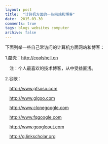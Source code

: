 ```yaml
---
layout: post
title:  "计算机方面的一些网站和博客"
date:  2015-03-30
comments: true
tags: blogs websites computer 
archive: false
---
```


下面列举一些自己常访问的计算机方面网站和博客：

1.酷壳：<a href="http://coolshell.cn" target="_blank">http:&#47;&#47;coolshell.cn</a>

&ensp;&ensp;注：个人最喜欢的技术博客，从中受益匪浅。

2.谷歌：

&ensp;&ensp;<a href="http://www.gfsoso.com" target="_blank">http:&#47;&#47;&#119;ww.gfsoso.com</a>
 
&ensp;&ensp;<a href="http://www.glgoo.com" target="_blank">http:&#47;&#47;&#119;ww.glgoo.com</a>

&ensp;&ensp;<a href="http://www.clonegoogle.com" target="_blank">http:&#47;&#47;&#119;ww.clonegoogle.com</a>

&ensp;&ensp;<a href="http://www.fqgoogle.com" target="_blank">http:&#47;&#47;&#119;ww.fqgoogle.com</a>

&ensp;&ensp;<a href="http://www.googleout.com" target="_blank">http:&#47;&#47;&#119;ww.googleout.com</a>

&ensp;&ensp;<a href="http://g.linkscholar.org" target="_blank">http:&#47;&#47;g.linkscholar.org</a>
